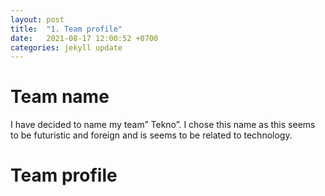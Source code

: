 ```yaml
---
layout: post
title:  "1. Team profile"
date:   2021-08-17 12:00:52 +0700
categories: jekyll update
---
```

# Team name
I have decided to name my team” Tekno”. I chose this name as this seems to be futuristic and foreign and is seems to be related to technology.

# Team profile
